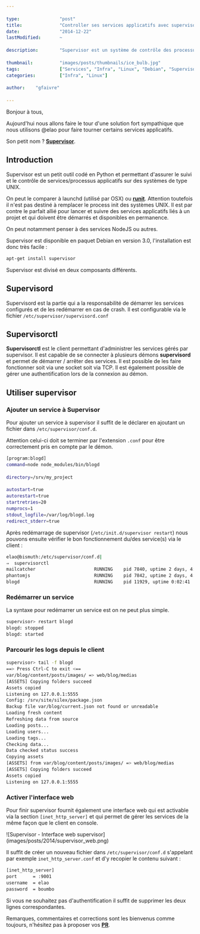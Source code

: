 ```yaml
---

type:               "post"
title:              "Controller ses services applicatifs avec supervisor"
date:               "2014-12-22"
lastModified:       ~

description:        "Supervisor est un système de contrôle des processus/services applicatifs destiné aux systèmes de types UNIX."

thumbnail:          "images/posts/thumbnails/ice_bulb.jpg"
tags:               ["Services", "Infra", "Linux", "Debian", "Supervisor"]
categories:         ["Infra", "Linux"]

author:    "gfaivre"

---
```


Bonjour à tous,

Aujourd'hui nous allons faire le tour d'une solution fort sympathique que nous utilisons @elao pour faire tourner certains services applicatifs.

Son petit nom ? [**Supervisor**](http://supervisord.org/).

## Introduction

Supervisor est un petit outil codé en Python et permettant d'assurer le suivi et le contrôle de services/processus applicatifs sur des systèmes de type UNIX.

On peut le comparer à launchd (utilisé par OSX) ou [**runit**](http://smarden.org/runit/). Attention toutefois il n'est pas destiné à remplacer le process init des systèmes UNIX. Il est par contre le parfait allié pour lancer et suivre des services applicatifs liés à un projet et qui doivent être démarrés et disponibles en permanence.

On peut notamment penser à des services NodeJS ou autres.

Supervisor est disponible en paquet Debian en version 3.0, l'installation est donc très facile :

```bash
apt-get install supervisor
```

Supervisor est divisé en deux composants différents.

## Supervisord

Supervisord est la partie qui a la responsabilité de démarrer les services configurés et de les redémarrer en cas de crash.
Il est configurable via le fichier ```/etc/supervisor/supervisord.conf```

## Supervisorctl

**Supervisorctl** est le client permettant d'administrer les services gérés par supervisor. Il est capable de se connecter à plusieurs démons **supervisord**  et permet de démarrer / arrêter des services. Il est possible de les faire fonctionner soit via une socket soit via TCP. Il est également possible de gérer une authentification lors de la connexion au démon.

## Utiliser supervisor

### Ajouter un service à Supervisor

Pour ajouter un service à supervisor il suffit de le déclarer en ajoutant un fichier dans ```/etc/supervisor/conf.d```.

Attention celui-ci doit se terminer par l'extension ```.conf``` pour être correctement pris en compte par le démon.

```bash
[program:blogd]
command=node node_modules/bin/blogd

directory=/srv/my_project

autostart=true
autorestart=true
startretries=20
numprocs=1
stdout_logfile=/var/log/blogd.log
redirect_stderr=true
```
Après redémarrage de supervisor (```/etc/init.d/supervisor restart```) nous pouvons ensuite vérifier le bon fonctionnement du/des service(s) via le client :

```bash
elao@bismuth:/etc/supervisor/conf.d|
⇒  supervisorctl
mailcatcher                      RUNNING    pid 7840, uptime 2 days, 4:51:46
phantomjs                        RUNNING    pid 7842, uptime 2 days, 4:51:46
blogd                            RUNNING    pid 11929, uptime 0:02:41
```

### Redémarrer un service

La syntaxe pour redémarrer un service est on ne peut plus simple.

```bash
supervisor> restart blogd
blogd: stopped
blogd: started
```
### Parcourir les logs depuis le client

```bash
supervisor> tail -f blogd
==> Press Ctrl-C to exit <==
var/blog/content/posts/images/ => web/blog/medias
[ASSETS] Copying folders succeed
Assets copied
Listening on 127.0.0.1:5555
Config: /srv/site/silex/package.json
Backup file var/blog/current.json not found or unreadable
Loading fresh content
Refreshing data from source
Loading posts...
Loading users...
Loading tags...
Checking data...
Data checked status success
Copying assets
[ASSETS] from var/blog/content/posts/images/ => web/blog/medias
[ASSETS] Copying folders succeed
Assets copied
Listening on 127.0.0.1:5555

```

### Activer l'interface web

Pour finir supervisor fournit également une interface web qui est activable via la section ``[inet_http_server]`` et qui permet de gérer les services de la même façon que le client en console.

<p class="text-center">
![Supervisor - Interface web supervisor](images/posts/2014/supervisor_web.png)
</p>

Il suffit de créer un nouveau fichier dans ```/etc/supervisor/conf.d``` s'appelant par exemple ```inet_http_server.conf``` et d'y recopier le contenu suivant :

```bash
[inet_http_server]
port      = :9001
username  = elao
password  = boumbo
```

Si vous ne souhaitez pas d'authentification il suffit de supprimer les deux lignes correspondantes.

Remarques, commentaires et corrections sont les bienvenus comme toujours, n'hésitez pas à proposer vos [**PR**](https://github.com/Elao/blog).
